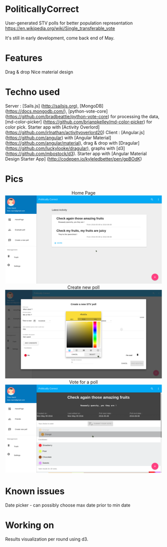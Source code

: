 # PoliticallyCorrect
User-generated STV polls for better population representation
https://en.wikipedia.org/wiki/Single_transferable_vote

It's still in early development, come back end of May.

# Features
Drag & drop
Nice material design

# Techno used
Server : [Sails.js] (http://sailsjs.org), [MongoDB] (https://docs.mongodb.com/), [python-vote-core] (https://github.com/bradbeattie/python-vote-core) for processing the data, [md-color-picker] (https://github.com/brianpkelley/md-color-picker) for color pick. Starter app with [Activity Overlord] (https://github.com/irlnathan/activityoverlord20)
Client : [Angular.js] (https://github.com/angular) with [Angular Material] (https://github.com/angular/material), drag & drop with [Dragular] (https://github.com/luckylooke/dragular), graphs with [d3] (https://github.com/mbostock/d3). Starter app with [Angular Material Design Starter App] (http://codepen.io/kyleledbetter/pen/gpBOdK)

# Pics
<p align="center">
   Home Page
   <img src="demo/Screenshot_2016-05-13_16-49-06.png"/>
   <br />
   Create new poll
   <img src="demo/Screenshot_2016-05-13_17-26-04.png"/>
   <br />
    Vote for a poll
    <img src="demo/Screenshot_2016-05-13_16-48-00.png"/>
</p>

# Known issues

Date picker - can possibly choose max date prior to min date

# Working on

Results visualization per round using d3.